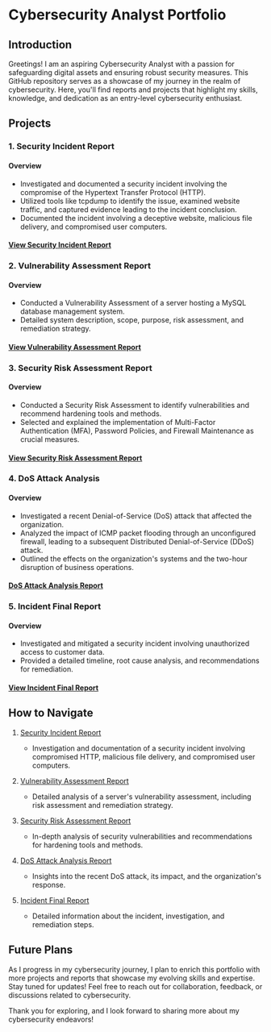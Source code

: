 # Cybersecurity Analyst Portfolio

## Introduction

Greetings! I am an aspiring Cybersecurity Analyst with a passion for safeguarding digital assets and ensuring robust security measures. This GitHub repository serves as a showcase of my journey in the realm of cybersecurity. Here, you'll find reports and projects that highlight my skills, knowledge, and dedication as an entry-level cybersecurity enthusiast.

## Projects

### 1. Security Incident Report

#### Overview
- Investigated and documented a security incident involving the compromise of the Hypertext Transfer Protocol (HTTP).
- Utilized tools like tcpdump to identify the issue, examined website traffic, and captured evidence leading to the incident conclusion.
- Documented the incident involving a deceptive website, malicious file delivery, and compromised user computers.

#### [View Security Incident Report]([Security_Incident_Report.pdf/README.md](https://github.com/TSound12/Incident-Reports/blob/main/Security%20incident%20report.pdf))

### 2. Vulnerability Assessment Report

#### Overview
- Conducted a Vulnerability Assessment of a server hosting a MySQL database management system.
- Detailed system description, scope, purpose, risk assessment, and remediation strategy.
  
#### [View Vulnerability Assessment Report](vulnerability_assessment/README.md)

### 3. Security Risk Assessment Report

#### Overview
- Conducted a Security Risk Assessment to identify vulnerabilities and recommend hardening tools and methods.
- Selected and explained the implementation of Multi-Factor Authentication (MFA), Password Policies, and Firewall Maintenance as crucial measures.

#### [View Security Risk Assessment Report](security_risk_assessment/README.md)

### 4. DoS Attack Analysis

#### Overview
- Investigated a recent Denial-of-Service (DoS) attack that affected the organization.
- Analyzed the impact of ICMP packet flooding through an unconfigured firewall, leading to a subsequent Distributed Denial-of-Service (DDoS) attack.
- Outlined the effects on the organization's systems and the two-hour disruption of business operations.

#### [DoS Attack Analysis Report](dos_attack_analysis/README.md)

### 5. Incident Final Report

#### Overview
- Investigated and mitigated a security incident involving unauthorized access to customer data.
- Provided a detailed timeline, root cause analysis, and recommendations for remediation.

#### [View Incident Final Report](incident_final_report/README.md)

## How to Navigate

1. [Security Incident Report](security_incident_report/README.md)
   - Investigation and documentation of a security incident involving compromised HTTP, malicious file delivery, and compromised user computers.

2. [Vulnerability Assessment Report](vulnerability_assessment/README.md)
   - Detailed analysis of a server's vulnerability assessment, including risk assessment and remediation strategy.

3. [Security Risk Assessment Report](security_risk_assessment/README.md)
   - In-depth analysis of security vulnerabilities and recommendations for hardening tools and methods.

4. [DoS Attack Analysis Report](dos_attack_analysis/README.md)
   - Insights into the recent DoS attack, its impact, and the organization's response.

5. [Incident Final Report](incident_final_report/README.md)
   - Detailed information about the incident, investigation, and remediation steps.

## Future Plans

As I progress in my cybersecurity journey, I plan to enrich this portfolio with more projects and reports that showcase my evolving skills and expertise. Stay tuned for updates! Feel free to reach out for collaboration, feedback, or discussions related to cybersecurity.

Thank you for exploring, and I look forward to sharing more about my cybersecurity endeavors!
